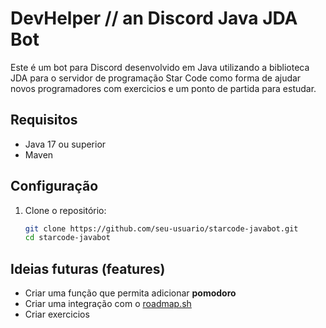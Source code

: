 # DevHelper // an Discord Java JDA Bot

Este é um bot para Discord desenvolvido em Java utilizando a biblioteca JDA para o servidor de programação Star Code como forma de ajudar novos programadores com exercicios e um ponto de partida para estudar.

## Requisitos

- Java 17 ou superior
- Maven

## Configuração

1. Clone o repositório:
   ```sh
   git clone https://github.com/seu-usuario/starcode-javabot.git
   cd starcode-javabot

## Ideias futuras (features)
- Criar uma função que permita adicionar **pomodoro**
- Criar uma integração com o [roadmap.sh](roadmap.sh)
- Criar exercicios
